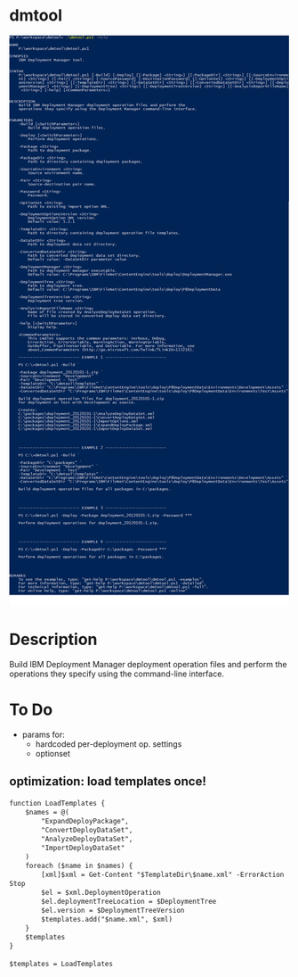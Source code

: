# dmtool

![.\dmtool.ps1 -Help](help.png)

# Description

Build IBM Deployment Manager deployment operation files and perform the
operations they specify using the command-line interface.

# To Do

* params for:
   * hardcoded per-deployment op. settings
   * optionset

## optimization: load templates once!

```
function LoadTemplates {
    $names = @(
        "ExpandDeployPackage",
        "ConvertDeployDataSet",
        "AnalyzeDeployDataSet",
        "ImportDeployDataSet"
    )
    foreach ($name in $names) {
        [xml]$xml = Get-Content "$TemplateDir\$name.xml" -ErrorAction Stop
        $el = $xml.DeploymentOperation
        $el.deploymentTreeLocation = $DeploymentTree
        $el.version = $DeploymentTreeVersion
        $templates.add("$name.xml", $xml)
    }
    $templates
}

$templates = LoadTemplates
```
